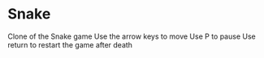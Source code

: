 Snake
=====

Clone of the Snake game
Use the arrow keys to move
Use P to pause
Use return to restart the game after death
